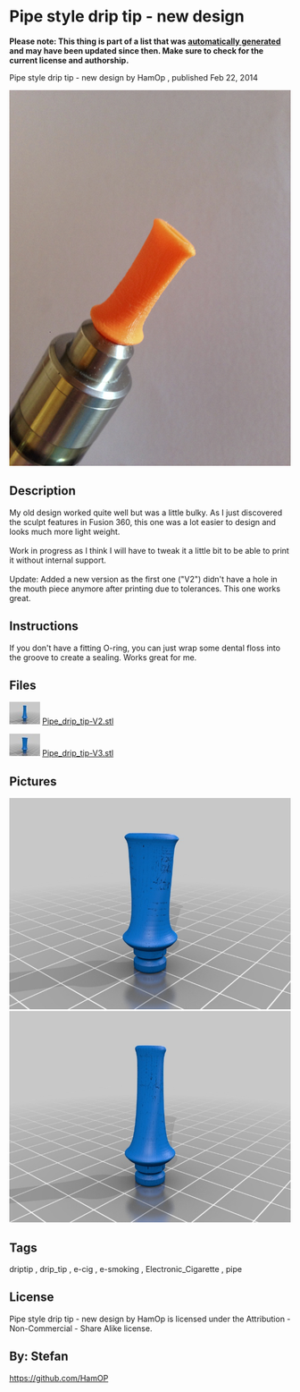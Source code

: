 Pipe style drip tip - new design
===============
**Please note: This thing is part of a list that was [automatically generated](https://github.com/carlosgs/export-things) and may have been updated since then. Make sure to check for the current license and authorship.**  

Pipe style drip tip - new design  by HamOp , published Feb 22, 2014

![Image](img/IMG_2642_display_large.jpg)

Description
--------
My old design worked quite well but was a little bulky. As I just discovered the sculpt features in Fusion 360, this one was a lot easier to design and looks much more light weight.  <br />
<br />
Work in progress as I think I will have to tweak it a little bit to be able to print it without internal support.  <br />
<br />
Update: Added a new version as the first one ("V2") didn't have a hole in the mouth piece anymore after printing due to tolerances. This one works great.

Instructions
--------
If you don't have a fitting O-ring, you can just wrap some dental floss into the groove to create a sealing. Works great for me.

Files
--------
[![Image](img/Pipe_drip_tip-V2_preview_tinycard.jpg)](Pipe_drip_tip-V2.stl)
 [ Pipe_drip_tip-V2.stl](Pipe_drip_tip-V2.stl)  

[![Image](img/Pipe_drip_tip-V3_preview_tinycard.jpg)](Pipe_drip_tip-V3.stl)
 [ Pipe_drip_tip-V3.stl](Pipe_drip_tip-V3.stl)  



Pictures
--------
![Image](img/Pipe_drip_tip-V3_display_large.jpg)
![Image](img/Pipe_drip_tip-V2_display_large.jpg)


Tags
--------
driptip , drip_tip , e-cig , e-smoking , Electronic_Cigarette , pipe  

  

License
--------
Pipe style drip tip - new design by HamOp is licensed under the Attribution - Non-Commercial - Share Alike license.  



By: Stefan
--------
<https://github.com/HamOP>